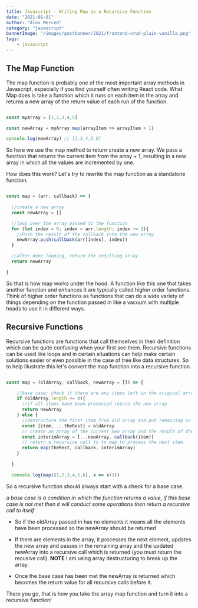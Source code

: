 ```yaml
---
title: Javascript - Writing Map as a Recursive Function
date: "2021-01-01"
author: "Alex Merced"
category: "javascript"
bannerImage: "/images/postbanner/2021/frontend-crud-plain-vanilla.png"
tags:
    - javascript
---
```


## The Map Function

The map function is probably one of the most important array methods in Javascript, especially if you find yourself often writing React code. What Map does is take a function which it runs on each item in the array and returns a new array of the return value of each run of the function.

```js

const myArray = [1,2,3,4,5]

const newArray = myArray.map(arrayItem => arrayItem + 1)

console.log(newArray) // [2,3,4,5,6]

```

So here we use the map method to return create a new array. We pass a function that returns the current item from the array + 1, resulting in a new array in which all the values are incremented by one.

How does this work? Let's try to rewrite the map function as a standalone function.

```js

const map = (arr, callback) => {
  
  //create a new array
  const newArray = []

  //loop over the array passed to the function
  for (let index = 0; index < arr.length; index += 1){
    //Push the result of the callback into the new array
    newArray.push(callback(arr[index], index))
  }

  //after done looping, return the resulting array
  return newArray

}

```

So that is how map works under the hood. A function like this one that takes another function and enhances it are typically called higher order functions. Think of higher order functions as functions that can do a wide variety of things depending on the function passed in like a vacuum with multiple heads to use it in different ways.

## Recursive Functions

Recursive functions are functions that call themselves in their definition which can be quite confusing when your first see them. Recursive functions can be used like loops and in certain situations can help make certain solutions easier or even possible in the case of tree like data structures. So to help illustrate this let's convert the map function into a recursive function.

```js

const map = (oldArray, callback, newArray = []) => {

    //base case: check if there are any items left in the original array to process
    if (oldArray.length <= 0){
      //if all items have been processed return the new array
      return newArray
    } else {
      //destructure the first item from old array and put remaining in a separate array
      const [item, ...theRest] = oldArray
      // create an array of the current new array and the result of the current item and the callback function
      const interimArray = [...newArray, callback(item)]
      // return a recursive call to to map to process the next item.
      return map(theRest, callback, interimArray)
    }
  
  }

  console.log(map([1,2,3,4,5,6], x => x+1))

```

So a recursive function should always start with a check for a base case.

*a base case is a condition in which the function returns a value, if this base case is not met then it will conduct some operations then return a recursive call to itself*

- So if the oldArray passed in has no elements it means all the elements have been processed so the newArray should be returned

- If there are elements in the array, it processes the next element, updates the new array and passes in the remaining array and the updated newArray into a recursive call which is returned (you must return the recusive call). **NOTE** I am using array destructuring to break up the array.

- Once the base case has been met the newArray is returned which becomes the return value for all recursive calls before it.

There you go, that is how you take the array map function and turn it into a recursive function!
